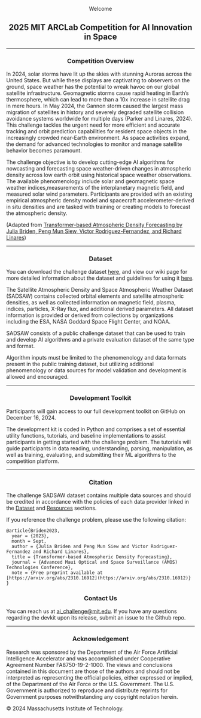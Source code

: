 <div align="center">

Welcome 
<h2> 2025 MIT ARCLab Competition for AI Innovation in Space </h2>

</div>

<!--
<p align="center">
  <a href="https://splid-devkit.readthedocs.io/en/latest/installation.html">Installation</a> •
  <a href="https://splid-devkit.readthedocs.io/en/latest/dataset.html">SPLID Dataset</a> •
  <a href="https://github.com/ARCLab-MIT/splid-devkit">Development Kit</a> •
  <a href="https://splid-devkit.readthedocs.io/en/latest/metric.html">Metric</a> <br>
  <a href="https://www.researchgate.net/publication/374083350_AI_SSA_Challenge_Problem_Satellite_Pattern-of-Life_Characterization_Dataset_and_Benchmark_Suite">Paper</a> •
  <a href="https://splid-devkit.readthedocs.io/en/latest/resources.html">Resources</a> •
  <a href="https://splid-devkit.readthedocs.io/en/latest/README.html">Documentation</a> •
  <a href="https://eval.ai/web/challenges/challenge-page/2164/overview">Challenge</a>
  
</p>

[![Python](https://img.shields.io/badge/python-%20%203.11-blue.svg)]()
[![Documentation Status](https://readthedocs.org/projects/splid-devkit/badge/?version=latest)](https://splid-devkit.readthedocs.io/en/latest/?badge=latest)
[![License](https://img.shields.io/badge/license-MIT-blue.svg)]()

______________________________________________________________________
<div align="left">
  
## Getting started
The Satellite Pattern-of-Life Identification Dataset (SPLID) can be downloaded from <a href="https://www.dropbox.com/scl/fo/jt5h1f82iycjb8elybmlz/h?rlkey=bjcmny486ddf7m0j7b9uok9ww&dl=0">here</a>. You can find installation instructions for the development toolkit (devkit) on the [installation page](https://splid-devkit.readthedocs.io/en/latest/installation.html), and detailed information about the dataset is available on the [dataset page](https://splid-devkit.readthedocs.io/en/latest/dataset.html).

For those interested in participating in the satellite pattern-of-life identification challenge, please refer to the competition [landing page](https://eval.ai/web/challenges/challenge-page/2164/overview) for complete details.

To get acquainted with the SPLID development toolkit, we recommend following these steps:
- <b>Read the SPLID Paper:</b> Start by reading the paper on the [Satellite Pattern-of-Life Characterization Dataset and Benchmark Suite](https://www.researchgate.net/publication/374083350_AI_SSA_Challenge_Problem_Satellite_Pattern-of-Life_Characterization_Dataset_and_Benchmark_Suite).
- <b>Explore Dataset Descriptions:</b> Review comprehensive descriptions of the [SPLID dataset](https://splid-devkit.readthedocs.io/en/latest/dataset.html) to understand its nuances.
- <b>Setup Toolkit and Dataset:</b> Follow the step-by-step instructions provided on the [installation page](https://splid-devkit.readthedocs.io/en/latest/installation.html) to set up the devkit and dataset.
- <b>Tutorials to Get Started:</b> We've prepared tutorials in the [baseline_submissions folder](https://github.com/ARCLab-MIT/splid-devkit/tree/main/baseline_submissions), each covering essential topics:
    - `data_visualization.ipynb`: This tutorial guides you on loading, manipulating, and visualizing the training data and labels.
    - `heuristic_baseline.ipynb`: Here, you'll find a tutorial demonstrating the baseline heuristic solution. It explains the heuristic approach, illustrates how performance is measured, and provides visualizations of the results.
    - `ml_baseline.ipynb`: This tutorial takes you through the development of the baseline machine learning solution. It describes the training workflow, showcases how performance is assessed, and offers visualizations of the results.

-->
______________________________________________________________________

<div align="center">

<h3>Competition Overview </h3>

</div>

<div align="left">

In 2024, solar storms have lit up the skies with stunning Auroras across the United States. But while these displays are captivating to observers on the ground, space weather has the potential to wreak havoc on our global satellite infrastructure. Geomagnetic storms cause rapid heating in Earth’s thermosphere, which can lead to more than a 10x increase in satellite drag in mere hours. In May 2024, the Gannon storm caused the largest mass migration of satellites in history and severely degraded satellite collision avoidance systems worldwide for multiple days (Parker and Linares, 2024). This challenge tackles the urgent need for more efficient and accurate tracking and orbit prediction capabilities for resident space objects in the increasingly crowded near-Earth environment. As space activities expand, the demand for advanced technologies to monitor and manage satellite behavior becomes paramount. 

The challenge objective is to develop cutting-edge AI algorithms for nowcasting and forecasting space weather-driven changes in atmospheric density across low earth orbit using historical space weather observations. The available phenomenology include solar and geomagnetic space weather indices,measurements of the interplanetary magnetic field, and measured solar wind parameters. Participants are provided with an existing empirical atmospheric density model and spacecraft accelerometer-derived in situ densities and are tasked with training or creating models to forecast the atmospheric density.

(Adapted from [Transformer-based Atmospheric Density Forecasting by Julia Briden, Peng Mun Siew, Victor Rodriguez-Fernandez, and Richard Linares](https://arxiv.org/abs/2310.16912))

</div>


______________________________________________________________________

<div align="center">
<h3> Dataset </h3>
</div>

<div align="left">

You can download the challenge dataset [here](https://www.dropbox.com/scl/fo/nz1j92xpr6eet3fa5mx5i/ADMYs2zfr3dvxJ-FFd5dmM8?rlkey=9k81cc7sk0v6g7pkyd2zyk4ae&st=fkzsu8bn&dl=0), and view our wiki page for more detailed information about the dataset and guidelines for using it [here](https://2025-ai-challenge.readthedocs.io/en/latest/dataset.html).

The Satellite Atmospheric Density and Space Atmospheric Weather Dataset (SADSAW) contains collected orbital elements and satellite atmospheric densities, as well as collected information on magnetic field, plasma, indices, particles, X-Ray flux, and additional derived parameters. All dataset information is provided or derived from collections by organizations including the ESA, NASA Goddard Space Flight Center, and NOAA. 

SADSAW consists of a public challenge dataset that can be used to train and develop AI algorithms and a private evaluation dataset of the same type and format.

Algorithm inputs must be limited to the phenomenology and data formats present in the public training dataset, but utilizing additional phenomenology or data sources for model validation and development is allowed and encouraged.

</div>

______________________________________________________________________

<div align="center">
<h3> Development Toolkit </h3>
</div>

Participants will gain access to our full development toolkit on GitHub on December 16, 2024.

The development kit is coded in Python and comprises a set of essential utility functions, tutorials, and baseline implementations to assist participants in getting started with the challenge problem. The tutorials will guide participants in data reading, understanding, parsing, manipulation, as well as training, evaluating, and submitting their ML algorithms to the competition platform.


______________________________________________________________________


<div align="center">
<h3> Citation </h3>
</div>

<div align="left">

The challenge SADSAW dataset contains multiple data sources and should be credited in accordance with the policies of each data provider linked in the [Dataset](https://2025-ai-challenge.readthedocs.io/en/latest/dataset.html) and [Resources](https://2025-ai-challenge.readthedocs.io/en/latest/resources.html) sections. 

If you reference the challenge problem, please use the following citation:
```
@article{Briden2023,
  year = {2023},
  month = Sept,
  author = {Julia Briden and Peng Mun Siew and Victor Rodriguez-Fernandez and Richard Linares},
  title = {Transformer-based Atmospheric Density Forecasting},
  journal = {Advanced Maui Optical and Space Surveillance (AMOS) Technologies Conference},
  note = {Free preprint available at [https://arxiv.org/abs/2310.16912](https://arxiv.org/abs/2310.16912)}
}
```
</div>

<!-- ______________________________________________________________________ -->

<div align="center">
<h3>Contact Us</h3>
</div>

<div align="left">

You can reach us at ai_challenge@mit.edu.
If you have any questions regarding the devkit upon its release, submit an issue to the Github repo.

</div>

______________________________________________________________________

<div align="center">
<h3>Acknowledgement</h3>
</div>

<div align="left">
Research was sponsored by the Department of the Air Force Artificial Intelligence Accelerator and was accomplished under Cooperative Agreement Number FA8750-19-2-1000. The views and conclusions contained in this document are those of the authors and should not be interpreted as representing the official policies, either expressed or implied, of the Department of the Air Force or the U.S. Government. The U.S. Government is authorized to reproduce and distribute reprints for Government purposes notwithstanding any copyright notation herein.

© 2024 Massachusetts Institute of Technology.
</div>
